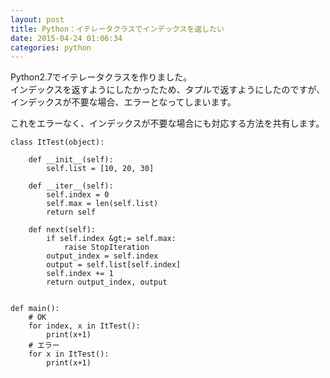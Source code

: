 ```yaml
---
layout: post
title: Python：イテレータクラスでインデックスを返したい
date: 2015-04-24 01:06:34
categories: python
---
```

<p>Python2.7でイテレータクラスを作りました。<br>
インデックスを返すようにしたかったため、タプルで返すようにしたのですが、インデックスが不要な場合、エラーとなってしまいます。</p>

<p>これをエラーなく、インデックスが不要な場合にも対応する方法を共有します。</p>

```
class ItTest(object):

    def __init__(self):
        self.list = [10, 20, 30]

    def __iter__(self):
        self.index = 0
        self.max = len(self.list)
        return self

    def next(self):
        if self.index &gt;= self.max:
            raise StopIteration
        output_index = self.index
        output = self.list[self.index]
        self.index += 1
        return output_index, output


def main():
    # OK
    for index, x in ItTest():
        print(x+1)
    # エラー
    for x in ItTest():
        print(x+1)
```
